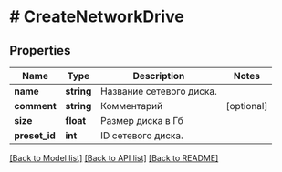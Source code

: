 # # CreateNetworkDrive

## Properties

Name | Type | Description | Notes
------------ | ------------- | ------------- | -------------
**name** | **string** | Название сетевого диска. |
**comment** | **string** | Комментарий | [optional]
**size** | **float** | Размер диска в Гб |
**preset_id** | **int** | ID сетевого диска. |

[[Back to Model list]](../../README.md#models) [[Back to API list]](../../README.md#endpoints) [[Back to README]](../../README.md)
